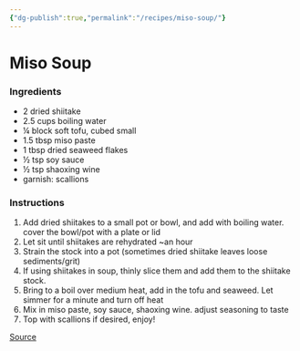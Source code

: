 ```yaml
---
{"dg-publish":true,"permalink":"/recipes/miso-soup/"}
---
```


# Miso Soup
### Ingredients
- 2 dried shiitake
- 2.5 cups boiling water
- ¼ block soft tofu, cubed small
- 1.5 tbsp miso paste
- 1 tbsp dried seaweed flakes
- ½ tsp soy sauce
- ½ tsp shaoxing wine
- garnish: scallions
### Instructions
1. Add dried shiitakes to a small pot or bowl, and add with boiling water. cover the bowl/pot with a plate or lid
2. Let sit until shiitakes are rehydrated ~an hour
3. Strain the stock into a pot (sometimes dried shiitake leaves loose sediments/grit)
4. If using shiitakes in soup, thinly slice them and add them to the shiitake stock. 
5. Bring to a boil over medium heat, add in the tofu and seaweed. Let simmer for a minute and turn off heat
6. Mix in miso paste, soy sauce, shaoxing wine. adjust seasoning to taste
7. Top with scallions if desired, enjoy!

[Source](https://christyw.com/miso-soup/) 